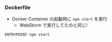 ### Dockerfile
* Docker Container の起動時に `npm start` を実行
  - WebStorm で実行してたのと同じ!

```
ENTRYPOINT npm start
```
